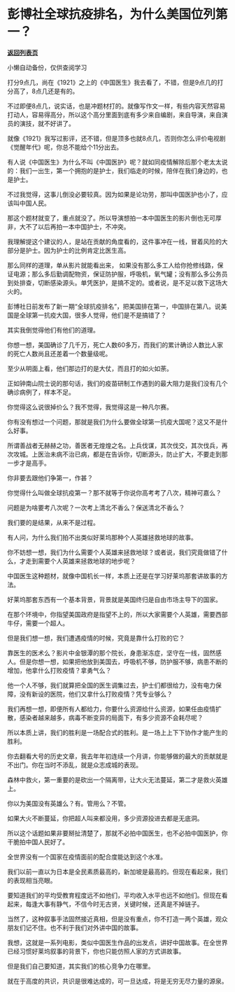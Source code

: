 # 彭博社全球抗疫排名，为什么美国位列第一？

[**返回列表页**](/gzh/记忆承载3)

小懒自动备份，仅供查阅学习

打分9点几，尚在《1921》之上的《中国医生》我去看了，不错，但是9点几的打分高了，8点几还是有的。  

  

不过即便8点几，说实话，也是冲题材打的。就像写作文一样，有些内容天然容易打动人，容易得高分，所以这个高分里面到底有多少来自编剧，来自导演，来自演员的演技，就不好讲了。  

  

就像《1921》我写过影评，还不错，但是顶多也就8点几，否则你怎么评价电视剧《觉醒年代》呢，你总不能给个11分出去。  

  

有人说《中国医生》为什么不叫《中国医护》呢？就如同疫情解除后那个老太太说的：我们一出生，第一个拥抱的是护士，我们临走的时候，陪伴在我们身边的，也是护士。  

  

不过我觉得，这事儿倒没必要较真。因为如果是论功劳，那叫中国医护也小了，应该叫中国人民。  

  

那这个题材就变了，重点就没了。所以导演想拍一本中国医生的影片倒也无可厚非，大不了以后再拍一本中国护士，不冲突。  

  

我理解提这个建议的人，是站在贡献的角度看的，这件事冲在一线，冒着风险的大部分是护士。因为护士的比例肯定比医生高。  

  

那么同样的道理，单从影片就能看出来，
如果没有那么多工人给你抢修线路，保证电源；那么多后勤调配物资，保证防护服，呼吸机，氧气罐；没有那么多公务员到处排查，切断感染源头。单凭医护，是搞不定的。或者说，是不足以救下这场大火的。

  

彭博社日前发布了新一期“全球抗疫排名”，把美国排在第一，中国排在第八。说美国是全球第一抗疫大国，很多人觉得，他们是不是搞错了？

  

其实我倒觉得他们有他们的道理。  

  

你想一想，美国确诊了几千万，死亡人数60多万，而我们的累计确诊人数比人家的死亡人数尚且还差着一个数量级呢。

  

至少从明面上看，他们那边打的是大仗，而且打的如火如荼。  

  

正如钟南山院士说的那句话，我们的疫苗研制工作遇到的最大阻力是我们没有几个确诊病例了，样本不足。  

  

你觉得这么说很掉价么？我不觉得，我觉得这是一种凡尔赛。

  

你有没有想过一个问题，那就是我们为什么要做全球第一抗疫大国呢？这又不是什么好事。  

  

所谓善战者无赫赫之功，善医者无煌煌之名。上兵伐谋，其次伐交，其次伐兵，再次攻城。上医治未病不治已病，都是在告诉你，切断源头，防止扩大，不要走到那一步才是高手。

  

你非要去跟他们争第一，作甚？  

  

你觉得什么叫做全球抗疫第一？那不就等于你说你高考考了八次，精神可嘉么？  

  

问题是为啥要考八次呢？一次考上清北不香么？保送清北不香么？

  

我们要的是结果，从来不是过程。

  

有人问，为什么我们拍不出类似好莱坞那种个人英雄拯救地球的故事。  

  

你不妨想一想，我们为什么需要个人英雄来拯救地球？或者说，我们究竟做错了什么，才走到需要个人英雄来拯救地球的地步呢？

  

中国医生这种题材，就像中国机长一样，本质上还是在学习好莱坞那套讲故事的方法。  

  

好莱坞那套东西有一个基本背景，背景就是美国终归是自由市场主导下的国家。  

  

在那个环境中，你指望美国政府是指望不上的，所以大家需要个人英雄，需要西部牛仔，需要一个超人。

  

但是我们想一想，我们遭遇疫情的时候，究竟是靠什么打败的它？  

  

靠医生的医术么？影片中金银潭的那个院长，身患渐冻症，坚守在一线，固然感人。但是你想一想，如果把他放到美国去，呼吸机不够，防护服不够，病患不断的增加，他拿什么打败疫情？拿勇气么？  

  

他一个人不够，我们就算把全国的医生调集过去，护士们都很给力，没有电力保障，没有新设的医院，他们又拿什么打败疫情？凭专业够么？  

  

我们再想一想，即便所有人都给力，你要什么资源给什么资源，如果任由疫情扩散，感染者越来越多，病毒不断变异的局面下，有多少资源不会耗尽呢？  

  

所以本质上讲，我们的胜利是一场配合式的胜利。是一场上上下下协作才能产生的胜利。

  

你去翻看大号的历史文章，我去年年初连续一个月讲，你能够做的最大的贡献就是不出门。你在当时不添乱，就是众志成城的表现。

  

森林中救火，第一重要的是砍出一个隔离带，让大火无法蔓延，第二才是救火英雄上。

  

你以为美国没有英雄么？有。管用么？不管。

  

如果大火不断蔓延，你把超人叫来都没用，多少资源投进去都是无底洞。

  

所以这个话题如果非要掰扯清楚了，那就不必拍中国医生，也不必拍中国医护，你干脆拍中国人民好了。

  

全世界没有一个国家在疫情面前的配合度能达到这个水准。

  

我们以前一直以为日本是全民素质最高的，新加坡是最高的。但现在看起来，我们的表现相当亮眼。

  

要知道我们的平均受教育程度远不如他们，平均收入水平也远不如他们。但现在看起来，每逢大事有静气，不信今时无古贤，关键时候，还真是不掉链子。

  

当然了，这种叙事手法固然接近真相，但是没有重点，你不打造一两个英雄，观众朋友们记不住。也不利于我们对外讲中国的故事。

  

我想，这就是一系列电影，类似中国医生作品的出发点，讲好中国故事。在全世界已经习惯好莱坞叙事的背景下，你也只能仿照人家的方式讲故事。

  

但是我们自己要知道，其实我们的核心竞争力在哪里。

  

就在于高度的共识，共识是很难达成的，可一旦达成，将是无穷无尽力量的源泉。

